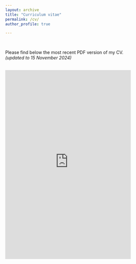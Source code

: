 ```yaml
---
layout: archive
title: "Curriculum vitae"
permalink: /cv/
author_profile: true

---
```


<br/>


Please find below the most recent PDF version of my CV.\
_(updated to 15 November 2024)_


<br/>

<embed src="https://gerbenzaagsma.github.io/files/Zaagsma-CV-20241115.pdf" type="application/pdf" width="400px" height="600px" />
